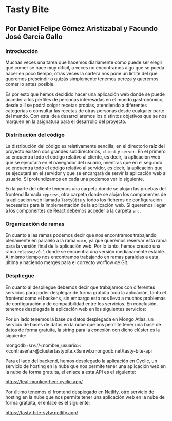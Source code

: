 # Tasty Bite
## Por Daniel Felipe Gómez Aristizabal y Facundo José García Gallo

### Introducción

Muchas veces una tarea que hacemos diariamente como puede ser elegir qué comer se hace muy difícil, a veces no encontramos algo que se pueda hacer en poco tiempo, otras veces la cartera nos pone un límite del que queremos prescindir o quizás simplemente tenemos pereza y queremos comer lo antes posible.

Es por esto que hemos decidido hacer una aplicación web donde se puede acceder a los perfiles de personas interesadas en el mundo gastronómico, desde allí se podrá colgar recetas propias, atendiendo a diferentes categorías o consultar las recetas de otras personas desde cualquier parte del mundo. Con esta idea desarrollaremos los distintos objetivos que se nos marquen en la asignatura para el desarrollo del proyecto.


### Distribución del código

La distribución del código es relativamente sencilla, en el directorio raíz del proyecto existen dos grandes subdirectorios, `client` y `server`. En el primero se encuentra todo el código relativo al cliente, es decir, la aplicación web que se ejecutará en el navegador del usuario, mientras que en el segundo se encuentra todo el código relativo al servidor, es decir, la aplicación que se ejecutará en el servidor y que se encargará de servir la aplicación web al usuario. Si profundizamos en cada una podemos ver lo siguiente.

En la parte del cliente tenemos una carpeta donde se alojan las pruebas del frontend llamada `cypress`, otra carpeta donde se alojan los componentes de la aplicación web llamada `TastyBite` y todos los ficheros de configuración necesarios para la implementación de la aplicación web. Si queremos llegar a los componentes de React debemos acceder a la carpeta `src`.

### Organización de ramas

En cuanto a las ramas podemos decir que nos encontramos trabajando plenamente en paralelo a la rama `main`, ya que queremos reservar esta rama para la versión final de la aplicación web. Por lo tanto, hemos creado una rama `release/v0.1` donde se encuentra una versión medianamente estable. Al mismo tiempo nos encontramos trabajando en ramas paralelas a esta última y haciendo merges para el correcto worflow de Git.

### Despliegue

En cuanto al despliegue debemos decir que trabajamos con diferentes servicios para poder desplegar de forma gratuita toda la aplicación, tanto el frontend como el backens, sin embargo esto nos llevó a muchos problemas de configuración y de compatibilidad entre los servicios. En conclusión, tenemos desplegada la aplicación web en los siguientes servicios:

Por un lado tenemos la base de datos desplegada en Mongo Atlas, un servicio de bases de datos en la nube que nos permite tener una base de datos de forma gratuita, la string para la conexión con dicho clúster es la siguiente:

mongodb+srv://<nombre_usuario>:<contraseña>@clustertastybite.x3snrwb.mongodb.net/tasty-bite-api

Para el lado del backend, hemos desplegado la aplicación en Cyclic, un servicio de hosting en la nube que nos permite tener una aplicación web en la nube de forma gratuita, el enlace a esta API es el siguiente:

https://teal-monkey-hem.cyclic.app/

Por último tenemos el frontend desplegado en Netlify, otro servicio de hosting en la nube que nos permite tener una aplicación web en la nube de forma gratuita, el enlace es el siguiente:

https://tasty-bite-sytw.netlify.app/
